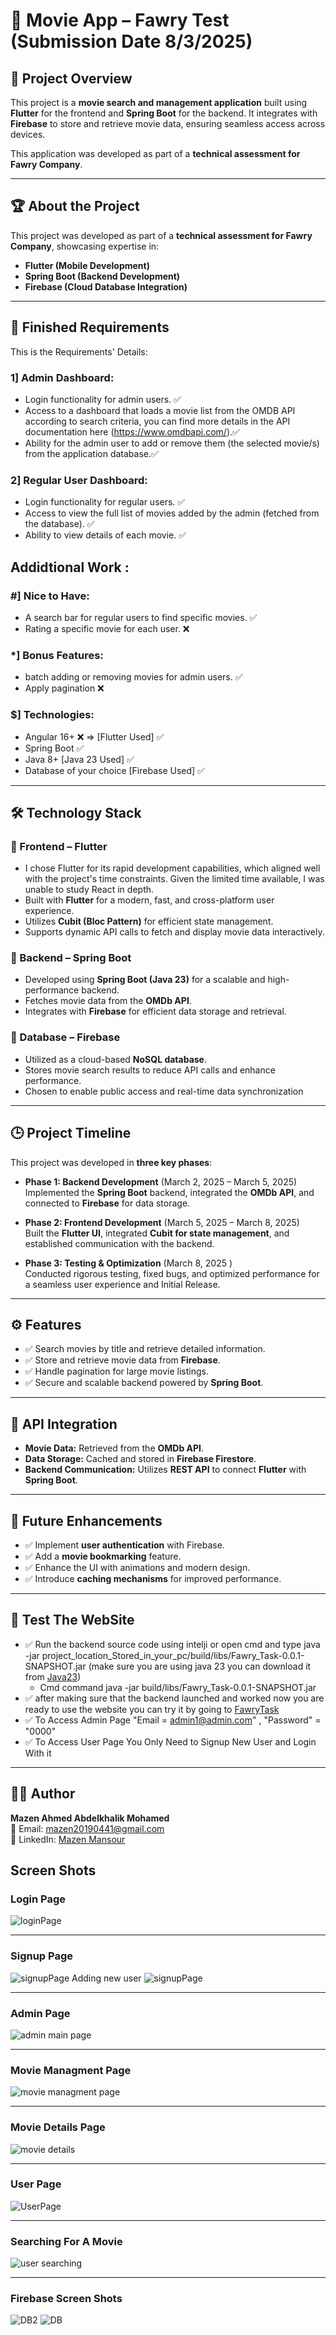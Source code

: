 # 🚀 Movie App – Fawry Test (Submission Date 8/3/2025)

## 📌 Project Overview

This project is a **movie search and management application** built using **Flutter** for the frontend and **Spring Boot** for the backend. It integrates with **Firebase** to store and retrieve movie data, ensuring seamless access across devices.

This application was developed as part of a **technical assessment for Fawry Company**.

---

## 🏆 About the Project
This project was developed as part of a **technical assessment for Fawry Company**, showcasing expertise in:
- **Flutter (Mobile Development)**
- **Spring Boot (Backend Development)**
- **Firebase (Cloud Database Integration)**
  
---

## 🎉 Finished Requirements
This is the Requirements' Details:
### 1] Admin Dashboard:
- Login functionality for admin users. ✅
- Access to a dashboard that loads a movie list from the OMDB API according to search criteria, you can find more details in the API documentation here (https://www.omdbapi.com/).✅
- Ability for the admin user to add or remove them (the selected movie/s) from the application database.✅

### 2] Regular User Dashboard:
- Login functionality for regular users. ✅
- Access to view the full list of movies added by the admin (fetched from the database). ✅
- Ability to view details of each movie. ✅

## Addidtional Work :

### #] Nice to Have:
- A search bar for regular users to find specific movies. ✅
- Rating a specific movie for each user. ❌

### *] Bonus Features:
- batch adding or removing movies for admin users. ✅
- Apply pagination ❌

### $] Technologies:
- Angular 16+ ❌ => [Flutter Used] ✅
- Spring Boot ✅
- Java 8+ [Java 23 Used] ✅
- Database of your choice [Firebase Used] ✅
  
---
## 🛠 Technology Stack

### 🔹 Frontend – Flutter
- I chose Flutter for its rapid development capabilities, which aligned well with the project's time constraints. Given the limited time available, I was unable to study React in depth.
- Built with **Flutter** for a modern, fast, and cross-platform user experience.
- Utilizes **Cubit (Bloc Pattern)** for efficient state management.
- Supports dynamic API calls to fetch and display movie data interactively.

### 🔹 Backend – Spring Boot
- Developed using **Spring Boot (Java 23)** for a scalable and high-performance backend.
- Fetches movie data from the **OMDb API**.
- Integrates with **Firebase** for efficient data storage and retrieval.

### 🔹 Database – Firebase
- Utilized as a cloud-based **NoSQL database**.
- Stores movie search results to reduce API calls and enhance performance.
- Chosen to enable public access and real-time data synchronization

---

## 🕒 Project Timeline
This project was developed in **three key phases**:

- **Phase 1: Backend Development** (March 2, 2025 – March 5, 2025)  
  Implemented the **Spring Boot** backend, integrated the **OMDb API**, and connected to **Firebase** for data storage.

- **Phase 2: Frontend Development** (March 5, 2025 – March 8, 2025)  
  Built the **Flutter UI**, integrated **Cubit for state management**, and established communication with the backend.

- **Phase 3: Testing & Optimization** (March 8, 2025 )  
  Conducted rigorous testing, fixed bugs, and optimized performance for a seamless user experience and Initial Release.

---

## ⚙ Features
- ✅ Search movies by title and retrieve detailed information.
- ✅ Store and retrieve movie data from **Firebase**.
- ✅ Handle pagination for large movie listings.
- ✅ Secure and scalable backend powered by **Spring Boot**.

---

## 📡 API Integration
- **Movie Data:** Retrieved from the **OMDb API**.
- **Data Storage:** Cached and stored in **Firebase Firestore**.
- **Backend Communication:** Utilizes **REST API** to connect **Flutter** with **Spring Boot**.

---

## 📌 Future Enhancements
- ✅ Implement **user authentication** with Firebase.
- ✅ Add a **movie bookmarking** feature.
- ✅ Enhance the UI with animations and modern design.
- ✅ Introduce **caching mechanisms** for improved performance.

---

## 🎯 Test The WebSite
- ✅ Run the backend source code using intelji or open cmd and type java -jar project_location_Stored_in_your_pc/build/libs/Fawry_Task-0.0.1-SNAPSHOT.jar (make sure you are using java 23 you can download it from [Java23](https://www.oracle.com/java/technologies/downloads/#jdk23-windows))
  - Cmd command java -jar build/libs/Fawry_Task-0.0.1-SNAPSHOT.jar
- ✅ after making sure that the backend launched and worked now you are ready to use the website you can try it by going to [FawryTask](https://mazen20021.github.io/FawryTaskRelease/#/login)
- ✅ To Access Admin Page "Email = admin1@admin.com" , "Password" = "0000"
- ✅ To Access User Page You Only Need to Signup New User and Login With it

---

## 👨‍💻 Author
**Mazen Ahmed Abdelkhalik Mohamed**  
📧 Email: [mazen20190441@gmail.com](mailto:mazen20190441@gmail.com)  
🔗 LinkedIn: [Mazen Mansour](https://www.linkedin.com/in/mazen-mansour-b4726123a/)

## Screen Shots

### Login Page
![loginPage](https://github.com/user-attachments/assets/3689089c-ddd0-48fd-9541-336d1c86a800)

---

### Signup Page
![signupPage Adding new user](https://github.com/user-attachments/assets/80af8cf4-882c-47ba-a39e-ac45ddcc45a9)
![signupPage](https://github.com/user-attachments/assets/39e63df7-e1b6-4ea8-ae2a-ed6a68eda288)

---

### Admin Page
![admin main page](https://github.com/user-attachments/assets/737e79c9-610a-494d-9c50-a67751c4c013)

---

### Movie Managment Page
![movie managment page](https://github.com/user-attachments/assets/77fa028a-f412-46c2-b7ed-6c4696607358)

---

### Movie Details Page
![movie details](https://github.com/user-attachments/assets/730f68d7-f089-4259-b372-fe7edbf12f0f)

---

### User Page
![UserPage](https://github.com/user-attachments/assets/2a619163-82a8-4942-b569-ea858d594d1f)

---

### Searching For A Movie
![user searching](https://github.com/user-attachments/assets/a1d90c4c-58e3-4d14-b4b6-5d596655084d)

---

### Firebase Screen Shots
![DB2](https://github.com/user-attachments/assets/985ab7b8-469d-452d-850a-174451678b2d)
![DB](https://github.com/user-attachments/assets/5d2fa793-5490-4a15-b6ff-d88335e3c324)
